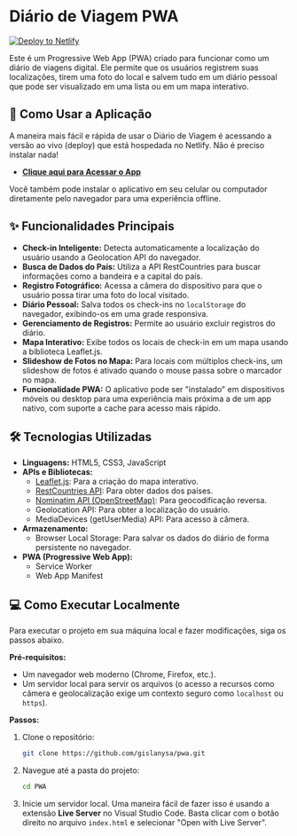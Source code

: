 # Diário de Viagem PWA

[![Deploy to Netlify](https://img.shields.io/badge/Deploy-Netlify-brightgreen)](https://diariodeviagem.netlify.app/)

Este é um Progressive Web App (PWA) criado para funcionar como um diário de viagens digital. Ele permite que os usuários registrem suas localizações, tirem uma foto do local e salvem tudo em um diário pessoal que pode ser visualizado em uma lista ou em um mapa interativo.

## 🚀 Como Usar a Aplicação

A maneira mais fácil e rápida de usar o Diário de Viagem é acessando a versão ao vivo (deploy) que está hospedada no Netlify. Não é preciso instalar nada!

-   **[Clique aqui para Acessar o App](https://diariodeviagem.netlify.app/)**

Você também pode instalar o aplicativo em seu celular ou computador diretamente pelo navegador para uma experiência offline.

## ✨ Funcionalidades Principais

-   **Check-in Inteligente:** Detecta automaticamente a localização do usuário usando a Geolocation API do navegador.
-   **Busca de Dados do País:** Utiliza a API RestCountries para buscar informações como a bandeira e a capital do país.
-   **Registro Fotográfico:** Acessa a câmera do dispositivo para que o usuário possa tirar uma foto do local visitado.
-   **Diário Pessoal:** Salva todos os check-ins no `localStorage` do navegador, exibindo-os em uma grade responsiva.
-   **Gerenciamento de Registros:** Permite ao usuário excluir registros do diário.
-   **Mapa Interativo:** Exibe todos os locais de check-in em um mapa usando a biblioteca Leaflet.js.
-   **Slideshow de Fotos no Mapa:** Para locais com múltiplos check-ins, um slideshow de fotos é ativado quando o mouse passa sobre o marcador no mapa.
-   **Funcionalidade PWA:** O aplicativo pode ser "instalado" em dispositivos móveis ou desktop para uma experiência mais próxima a de um app nativo, com suporte a cache para acesso mais rápido.

## 🛠️ Tecnologias Utilizadas

-   **Linguagens:** HTML5, CSS3, JavaScript 
-   **APIs e Bibliotecas:**
    -   [Leaflet.js](https://leafletjs.com/): Para a criação do mapa interativo.
    -   [RestCountries API](https://restcountries.com/): Para obter dados dos países.
    -   [Nominatim API (OpenStreetMap)](https://nominatim.org/): Para geocodificação reversa.
    -   Geolocation API: Para obter a localização do usuário.
    -   MediaDevices (getUserMedia) API: Para acesso à câmera.
-   **Armazenamento:**
    -   Browser Local Storage: Para salvar os dados do diário de forma persistente no navegador.
-   **PWA (Progressive Web App):**
    -   Service Worker
    -   Web App Manifest

## 💻 Como Executar Localmente

Para executar o projeto em sua máquina local e fazer modificações, siga os passos abaixo.

**Pré-requisitos:**
-   Um navegador web moderno (Chrome, Firefox, etc.).
-   Um servidor local para servir os arquivos (o acesso a recursos como câmera e geolocalização exige um contexto seguro como `localhost` ou `https`).

**Passos:**
1.  Clone o repositório:
    ```sh
    git clone https://github.com/gislanysa/pwa.git
    ```
2.  Navegue até a pasta do projeto:
    ```sh
    cd PWA
    ```
3.  Inicie um servidor local. Uma maneira fácil de fazer isso é usando a extensão **Live Server** no Visual Studio Code. Basta clicar com o botão direito no arquivo `index.html` e selecionar "Open with Live Server".

